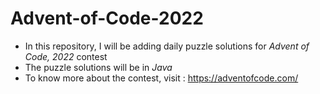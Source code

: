 # Advent-of-Code-2022

* In this repository, I will be adding daily puzzle solutions for *Advent of Code, 2022* contest
* The puzzle solutions will be in *Java*
* To know more about the contest, visit : https://adventofcode.com/
